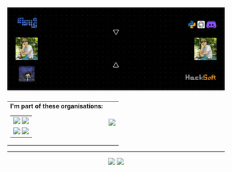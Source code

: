 <!--
**SashoStoichkov/SashoStoichkov** is a ✨ _special_ ✨ repository because its `README.md` (this file) appears on your GitHub profile.
-->
<h1 align="center" width="100%">
  <img src="./GH Cover.gif">
</h1>

<p align="center">
  <table>
    <tr>
      <td>
        <strong>I'm part of these organisations:</strong><br>
        <table>
          <tr>
            <td><a href="https://github.com/HackSoftware"><img src="https://avatars3.githubusercontent.com/u/11139128?s=150&v=4" /></a>
        <a href="https://github.com/EddieHubCommunity"><img src="https://avatars3.githubusercontent.com/u/66388388?s=150&v=4" /></a></td>
          </tr>
          <tr>
            <td><a href="https://github.com/BookShareBG"><img src="https://avatars3.githubusercontent.com/u/73662810?s=150&v=4" /></a>
            <a href="https://github.com/SashoStoichkovArchive"><img src="https://avatars3.githubusercontent.com/u/79784426?s=150&v=4" /></a></td>
          </tr>
        </table>
      </td>
      <td>
        <img src="https://github-readme-stats.vercel.app/api/pin/?username=SashoStoichkov&show_icons=true&hide_border=true&bg_color=02265c&title_color=ea5e00&text_color=FFFFFF&icon_color=00d200" style=="border: 0px" />
      </td>
    </tr>
  </table>
</p>

<!--
🔭 I’m currently working on **Python projects**
<ul align="left">
   <li>Worked over <a href="https://github.com/HackSoftware/simple_schema_validator">simple-schema-validator</a> pip module</li>
   <li>Worked over <a href="https://github.com/HackSoftware/Django-Styleguide">Django Styleguide</a> example <a href="https://github.com/HackSoftware/Styleguide-Example">project</a></li>
</ul>
-->

---

<p align="center">
  <img width="96%" src="https://activity-graph.herokuapp.com/graph?username=SashoStoichkov&show_icons=true&count_private=true&theme=rogue&area=true" />
  <img width="96%" src="https://github-readme-streak-stats.herokuapp.com/?user=SashoStoichkov&show_icons=true&locale=en&layout=demo&theme=merko" />
</p>
